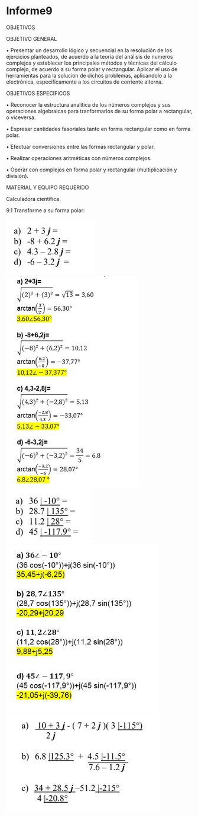 # Informe9
OBJETIVOS

OBJETIVO GENERAL

• Presentar un desarrollo lógico y secuencial en la resolución de los ejercicios planteados, de acuerdo a la teoría del análisis de numeros complejos y establecer los principales métodos y técnicas del cálculo complejo, de acuerdo a su forma polar y rectangular. Aplicar el uso de herramientas para la solucion de dichos problemas, aplicandolo a la electrónica, especificamente a los circuitos de corriente alterna.

OBJETIVOS ESPECIFICOS

• Reconocer la estructura analítica de los números complejos y sus operaciones algebraicas para tranformarlos de su forma polar a rectangular, o viceversa.

• Expresar cantidades fasoriales tanto en forma rectangular como en forma polar.

• Efectuar conversiones entre las formas rectangular y polar.

• Realizar operaciones aritméticas con números complejos.

• Operar con complejos en forma polar y rectangular (multiplicación y división).

MATERIAL Y EQUIPO REQUERIDO

Calculadora cientifica.

9.1 Transforme a su forma polar:

<img src= img/informe9-1.jpg>

<img src= img/informe-2.jpg>

<img src= img/informe9-2.jpg>

<img src= img/informe9-3.jpg>

<img src= img/informe9-4.jpg>
